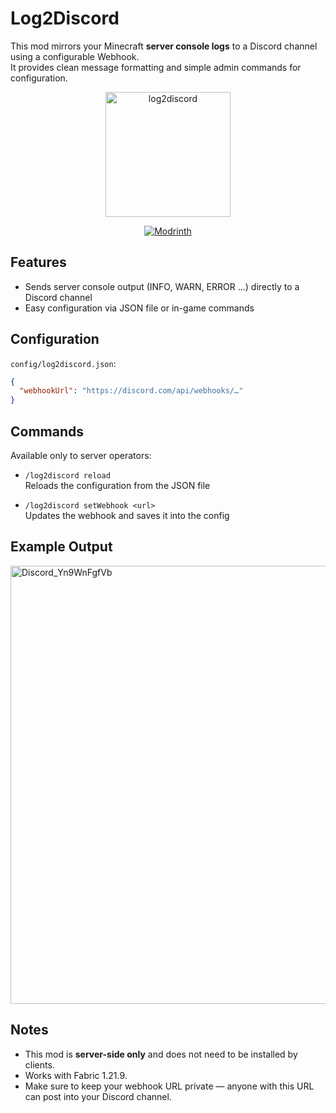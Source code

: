 # Log2Discord

This mod mirrors your Minecraft **server console logs** to a Discord channel using a configurable Webhook.  
It provides clean message formatting and simple admin commands for configuration.

<p align="center">
  <img src="https://github.com/user-attachments/assets/11b2c473-d150-43bd-b3ea-7ee492b6eb6a" 
       alt="log2discord"
       width="200" />


</p>
<p align="center">
  <a href="[https://modrinth.com/mod/mendingremover](https://modrinth.com/mod/log2discord)">
    <img src="https://img.shields.io/badge/Modrinth-Download-brightgreen?logo=modrinth&style=for-the-badge" alt="Modrinth">
  </a>
</p>

## Features
- Sends server console output (INFO, WARN, ERROR …) directly to a Discord channel  
- Easy configuration via JSON file or in-game commands  

## Configuration
`config/log2discord.json`:

```json
{
  "webhookUrl": "https://discord.com/api/webhooks/…"
}
```

## Commands
Available only to server operators:

- `/log2discord reload`  
  Reloads the configuration from the JSON file  

- `/log2discord setWebhook <url>`  
  Updates the webhook and saves it into the config  

## Example Output
<img width="1283" height="701" alt="Discord_Yn9WnFgfVb" src="https://github.com/user-attachments/assets/ce4b67cb-6dc9-4933-8550-6968d3089933" />


## Notes
- This mod is **server-side only** and does not need to be installed by clients.  
- Works with Fabric 1.21.9.  
- Make sure to keep your webhook URL private — anyone with this URL can post into your Discord channel.

